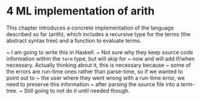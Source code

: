 # 4 ML implementation of arith

This chapter introduces a concrete implementation of the language described so far (arith),
which includes a recursive type for the terms (the abstract syntax tree) and a function to
evaluate terms.

~ I am going to write this in Haskell.
~ Not sure why they keep source code information within the `term` type, but will skip for
~ now and will add if/when necessary. Actually thinking about it, this is necessary because
~ some of the errors are run-time ones rather than parse-time, so if we wanted to point out to
~ the user where they went wrong with a run-time error, we need to preserve this information
~ after parsing the source file into a term-tree.
~ Still going to not do it until needed though.
